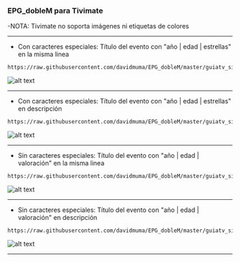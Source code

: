 ### EPG_dobleM para Tivimate
-NOTA: Tivimate no soporta imágenes ni etiquetas de colores
***
- Con caracteres especiales: Título del evento con "año | edad | estrellas" en la misma linea
```
https://raw.githubusercontent.com/davidmuma/EPG_dobleM/master/guiatv_sincolor.xml.gz
```
![alt text](https://raw.githubusercontent.com/davidmuma/Canales_dobleM/master/Varios/EPG/Timivate.jpg)
***
- Con caracteres especiales: Título del evento con "año | edad | estrellas" en descripción
```
https://raw.githubusercontent.com/davidmuma/EPG_dobleM/master/guiatv_sincolor1.xml.gz
```
![alt text](https://raw.githubusercontent.com/davidmuma/Canales_dobleM/master/Varios/EPG/Timivate1.jpg)
***
- Sin caracteres especiales: Título del evento con "año | edad | valoración" en la misma linea
```
https://raw.githubusercontent.com/davidmuma/EPG_dobleM/master/guiatv_sincolor2.xml.gz
```
![alt text](https://raw.githubusercontent.com/davidmuma/Canales_dobleM/master/Varios/EPG/Timivate2.jpg)
***
- Sin caracteres especiales: Título del evento con "año | edad | valoración" en descripción
```
https://raw.githubusercontent.com/davidmuma/EPG_dobleM/master/guiatv_sincolor3.xml.gz
```
![alt text](https://raw.githubusercontent.com/davidmuma/Canales_dobleM/master/Varios/EPG/Timivate3.jpg)
***
